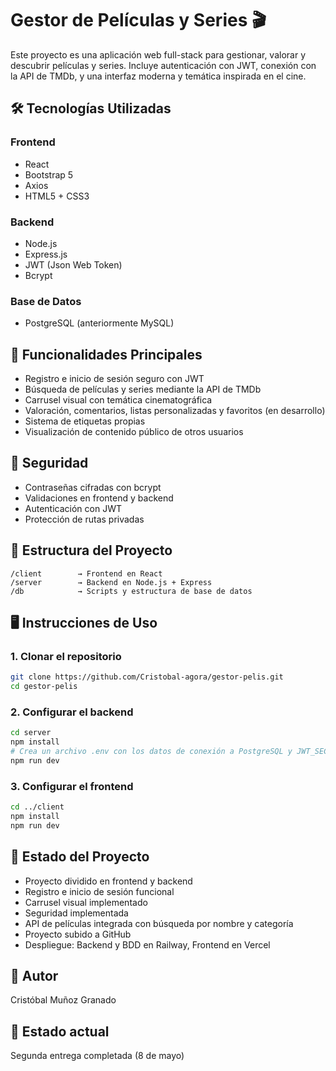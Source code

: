 # Gestor de Películas y Series 🎬

Este proyecto es una aplicación web full-stack para gestionar, valorar y descubrir películas y series. Incluye autenticación con JWT, conexión con la API de TMDb, y una interfaz moderna y temática inspirada en el cine.

## 🛠 Tecnologías Utilizadas

### Frontend
- React
- Bootstrap 5
- Axios
- HTML5 + CSS3

### Backend
- Node.js
- Express.js
- JWT (Json Web Token)
- Bcrypt

### Base de Datos
- PostgreSQL (anteriormente MySQL)

## 🚀 Funcionalidades Principales
- Registro e inicio de sesión seguro con JWT
- Búsqueda de películas y series mediante la API de TMDb
- Carrusel visual con temática cinematográfica
- Valoración, comentarios, listas personalizadas y favoritos (en desarrollo)
- Sistema de etiquetas propias
- Visualización de contenido público de otros usuarios

## 🔐 Seguridad
- Contraseñas cifradas con bcrypt
- Validaciones en frontend y backend
- Autenticación con JWT
- Protección de rutas privadas

## 🧩 Estructura del Proyecto
```
/client        → Frontend en React
/server        → Backend en Node.js + Express
/db            → Scripts y estructura de base de datos
```

## 🖥 Instrucciones de Uso

### 1. Clonar el repositorio
```bash
git clone https://github.com/Cristobal-agora/gestor-pelis.git
cd gestor-pelis
```

### 2. Configurar el backend
```bash
cd server
npm install
# Crea un archivo .env con los datos de conexión a PostgreSQL y JWT_SECRET
npm run dev
```

### 3. Configurar el frontend
```bash
cd ../client
npm install
npm run dev
```

## 📁 Estado del Proyecto
- Proyecto dividido en frontend y backend
- Registro e inicio de sesión funcional
- Carrusel visual implementado
- Seguridad implementada
- API de películas integrada con búsqueda por nombre y categoría
- Proyecto subido a GitHub
- Despliegue: Backend y BDD en Railway, Frontend en Vercel

## 🧠 Autor
Cristóbal Muñoz Granado

## 📅 Estado actual
Segunda entrega completada (8 de mayo)